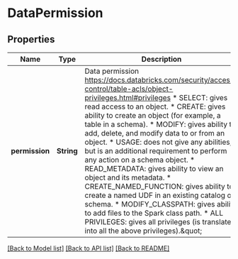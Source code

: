 # DataPermission
## Properties

| Name | Type | Description | Notes |
|------------ | ------------- | ------------- | -------------|
| **permission** | **String** | Data permission https://docs.databricks.com/security/access-control/table-acls/object-privileges.html#privileges * SELECT: gives read access to an object. * CREATE: gives ability to create an object (for example, a table in a schema). * MODIFY: gives ability to add, delete, and modify data to or from an object. * USAGE: does not give any abilities, but is an additional requirement to perform any action on a schema object. * READ_METADATA: gives ability to view an object and its metadata. * CREATE_NAMED_FUNCTION: gives ability to create a named UDF in an existing catalog or schema. * MODIFY_CLASSPATH: gives ability to add files to the Spark class path. * ALL PRIVILEGES: gives all privileges (is translated into all the above privileges).\&quot;  | [default to null] |

[[Back to Model list]](../README.md#documentation-for-models) [[Back to API list]](../README.md#documentation-for-api-endpoints) [[Back to README]](../README.md)

